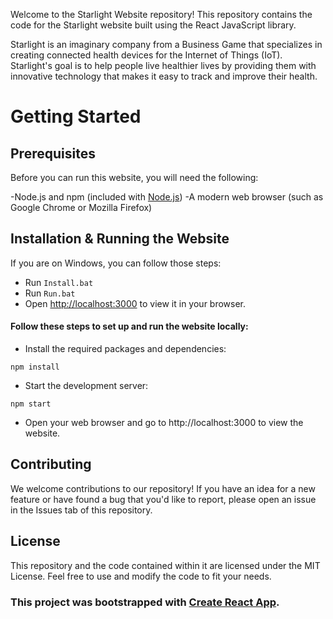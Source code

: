 Welcome to the Starlight Website repository!
This repository contains the code for the Starlight website built using the React JavaScript library.

Starlight is an imaginary company from a Business Game that specializes in creating connected health devices for the Internet of Things (IoT).
Starlight's goal is to help people live healthier lives by providing them with innovative technology that makes it easy to track and improve their health.

# Getting Started

## Prerequisites

Before you can run this website, you will need the following:

-Node.js and npm (included with [Node.js](http://nodejs.org/))
-A modern web browser (such as Google Chrome or Mozilla Firefox)

## Installation & Running the Website

If you are on Windows, you can follow those steps:
- Run `Install.bat`
- Run `Run.bat`
- Open [http://localhost:3000](http://localhost:3000) to view it in your browser.

#### Follow these steps to set up and run the website locally:

- Install the required packages and dependencies:
```
npm install
```

- Start the development server:
```
npm start
```

- Open your web browser and go to http://localhost:3000 to view the website.

## Contributing

We welcome contributions to our repository! If you have an idea for a new feature or have found a bug that you'd like to report, please open an issue in the Issues tab of this repository.

## License

This repository and the code contained within it are licensed under the MIT License. Feel free to use and modify the code to fit your needs.

### This project was bootstrapped with [Create React App](https://github.com/facebook/create-react-app).
